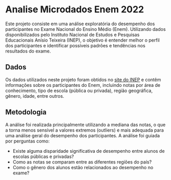 # Analise Microdados Enem 2022

Este projeto consiste em uma análise exploratória do desempenho dos participantes no Exame Nacional do Ensino Médio (Enem). Utilizando dados disponibilizados pelo Instituto Nacional de Estudos e Pesquisas Educacionais Anísio Teixeira (INEP), o objetivo é entender melhor o perfil dos participantes e identificar possíveis padrões e tendências nos resultados do exame.

## Dados

Os dados utilizados neste projeto foram obtidos no [site do INEP](https://www.gov.br/inep/pt-br) e contêm informações sobre os participantes do Enem, incluindo notas por área de conhecimento, tipo de escola (pública ou privada), região geográfica, gênero, idade, entre outros.

## Metodologia

A análise foi realizada principalmente utilizando a mediana das notas, o que a torna menos sensível a valores extremos (outliers) e mais adequada para uma análise geral do desempenho dos participantes. A análise foi guiada por perguntas como:

- Existe alguma disparidade significativa de desempenho entre alunos de escolas públicas e privadas?
- Como as notas se comparam entre as diferentes regiões do país?
- Como o gênero dos alunos estão relacionados ao desempenho no exame?